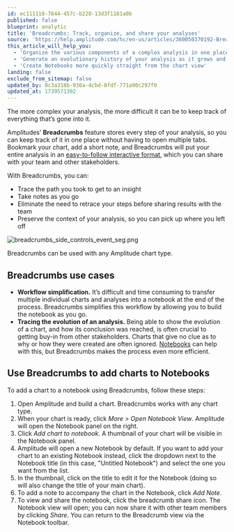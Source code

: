 ```yaml
---
id: ec111118-7644-457c-b228-13d3f1181a0b
published: false
blueprint: analytic
title: 'Breadcrumbs: Track, organize, and share your analyses'
source: 'https://help.amplitude.com/hc/en-us/articles/360050370192-Breadcrumbs-Track-organize-and-share-your-analyses'
this_article_will_help_you:
  - 'Organize the various components of a complex analysis in one place'
  - 'Generate an evolutionary history of your analysis as it grows and changes'
  - 'Create Notebooks more quickly straight from the chart view'
landing: false
exclude_from_sitemap: false
updated_by: 0c3a318b-936a-4cbd-8fdf-771a90c297f0
updated_at: 1739571302
---
```

The more complex your analysis, the more difficult it can be to keep track of everything that’s gone into it. 

Amplitudes’ **Breadcrumbs** feature stores every step of your analysis, so you can keep track of it in one place without having to open multiple tabs. Bookmark your chart, add a short note, and Breadcrumbs will put your entire analysis in an [easy-to-follow interactive format](/docs/analytics/notebooks), which you can share with your team and other stakeholders.

With Breadcrumbs, you can:

* Trace the path you took to get to an insight
* Take notes as you go
* Eliminate the need to retrace your steps before sharing results with the team
* Preserve the context of your analysis, so you can pick up where you left off

![breadcrumbs_side_controls_event_seg.png](/docs/output/img/analytics/breadcrumbs_side_controls_event_seg.png)

Breadcrumbs can be used with any Amplitude chart type.

## Breadcrumbs use cases

* **Workflow simplification.** It’s difficult and time consuming to transfer multiple individual charts and analyses into a notebook at the end of the process. Breadcrumbs simplifies this workflow by allowing you to build the notebook as you go.
* **Tracing the evolution of an analysis.** Being able to show the evolution of a chart, and how its conclusion was reached, is often crucial to getting buy-in from other stakeholders. Charts that give no clue as to why or how they were created are often ignored. [Notebooks](/docs/analytics/notebooks) can help with this, but Breadcrumbs makes the process even more efficient.

## Use Breadcrumbs to add charts to Notebooks

To add a chart to a notebook using Breadcrumbs, follow these steps:

1. Open Amplitude and build a chart. Breadcrumbs works with any chart type.
2. When your chart is ready, click *More > Open Notebook View*. Amplitude will open the Notebook panel on the right.
3. Click *Add chart to notebook.* A thumbnail of your chart will be visible in the Notebook panel.
4. Amplitude will open a new Notebook by default. If you want to add your chart to an existing Notebook instead, click the dropdown next to the Notebook title (in this case, "Untitled Notebook") and select the one you want from the list.
5. In the thumbnail, click on the title to edit it for the Notebook (doing so will also change the title of your main chart).
6. To add a note to accompany the chart in the Notebook, click *Add Note*.
7. To view and share the notebook, click the breadcrumb share icon. The Notebook view will open; you can now share it with other team members by clicking *Share*. You can return to the Breadcrumb view via the Notebook toolbar.
